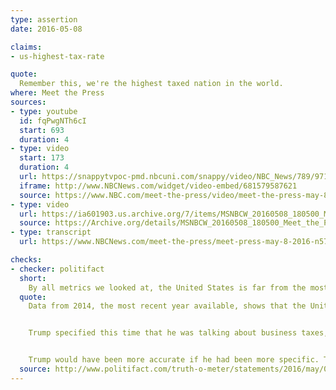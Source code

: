 ```yaml
---
type: assertion
date: 2016-05-08

claims:
- us-highest-tax-rate

quote:
  Remember this, we're the highest taxed nation in the world.
where: Meet the Press
sources:
- type: youtube
  id: fqPwgNTh6cI
  start: 693
  duration: 4
- type: video
  start: 173
  duration: 4
  url: https://snappytvpoc-pmd.nbcuni.com/snappy/video/NBC_News/789/971/mtp_trumptaxes_160508_1462720123549_1528000.mp4?hdnea=st=1504284638~exp=1504284698~acl=/snappy/video/NBC_News/789/971/mtp_trumptaxes_160508_146272012*~id=bece2e37-bd04-4090-b402-dbd1df4126ad~hmac=cded1e49125f7131a109586b2554ea4a1e970d036362a8b3da045a49634b85e0
  iframe: http://www.NBCNews.com/widget/video-embed/681579587621
  source: https://www.NBC.com/meet-the-press/video/meet-the-press-may-8-2016/3031270
- type: video
  url: https://ia601903.us.archive.org/7/items/MSNBCW_20160508_180500_Meet_the_Press/MSNBCW_20160508_180500_Meet_the_Press.mp4?start=698&end=702&exact=1&ignore=x.mp4
  source: https://Archive.org/details/MSNBCW_20160508_180500_Meet_the_Press/start/698/end/702
- type: transcript
  url: https://www.NBCNews.com/meet-the-press/meet-press-may-8-2016-n570111

checks:
- checker: politifact
  short:
    By all metrics we looked at, the United States is far from the most taxed nation overall and for businesses.
  quote:
    Data from 2014, the most recent year available, shows that the United States wasn’t the most highly taxed by the typical metrics and actually places near the bottom or around the middle of the pack.


    Trump specified this time that he was talking about business taxes, but the essential data doesn’t back him there, either.


    Trump would have been more accurate if he had been more specific. The United States does have one of the highest top marginal corporate tax rates in the world. However, companies pay less in practice because they can take deductions and exclusions. When we look at the actual tax burden on U.S. companies, it’s far from highest in the world.
  source: http://www.politifact.com/truth-o-meter/statements/2016/may/08/donald-trump/donald-trump-us-not-highest-taxed-nation-in-world/
---
```

